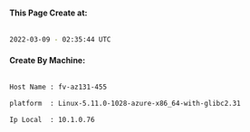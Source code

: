 
   
#### This Page Create at:

```bash

2022-03-09 - 02:35:44 UTC

```

#### Create By Machine:

```bash

Host Name : fv-az131-455

platform  : Linux-5.11.0-1028-azure-x86_64-with-glibc2.31

Ip Local  : 10.1.0.76

```

